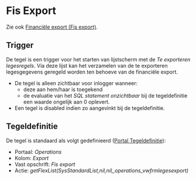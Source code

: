 # Fis Export

Zie ook [Financiële export (Fis export)](/docs/probleemoplossing/programmablokken/financiele_export.md).

## Trigger

De tegel is een trigger voor het starten van lijstscherm met de *Te exporteren legesregels*. Via deze lijst kan het verzamelen van de te exporteren legesgegevens geregeld worden ten behoeve van de financiële export.

  * De tegel is alleen zichtbaar voor inlogger wanneer: 
    * deze aan hem/haar is toegekend 
    * de evaluatie van het *SQL statement onzichtbaar* bij de tegeldefinitie een waarde ongelijk aan 0 oplevert. 
  * Een tegel is disabled indien zo aangevinkt bij de tegeldefinitie.

## Tegeldefinitie

De tegel is standaard als volgt gedefinieerd ([Portal Tegeldefinitie](/docs/instellen_inrichten/portaldefinitie/portal_tegel.md)):

  * Portaal: *Operations*
  * Kolom: *Export*
  * Vast opschrift: *Fis export*
  * Actie: *getFlexList(SysStandardList,nil,nil,,operations_vwfrmlegesexport)*

